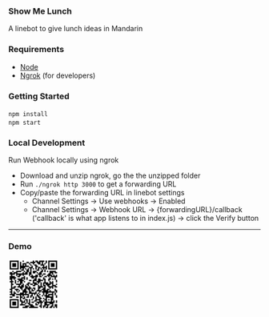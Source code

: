 ### Show Me Lunch
A linebot to give lunch ideas in Mandarin

### Requirements
* [Node](https://nodejs.org/)
* [Ngrok](https://dashboard.ngrok.com/get-started/setup) (for developers)

### Getting Started
`npm install`\
`npm start`


### Local Development
Run Webhook locally using ngrok

* Download and unzip ngrok, go the the unzipped folder
* Run `./ngrok http 3000` to get a forwarding URL
* Copy/paste the forwarding URL in linebot settings
  - Channel Settings -> Use webhooks -> Enabled
  - Channel Settings -> Webhook URL -> {forwardingURL}/callback ('callback' is what app listens to in index.js) -> click the Verify button

---
### Demo
<img src="assets/qrCode.png" width="100">
